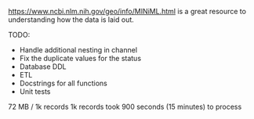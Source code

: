 https://www.ncbi.nlm.nih.gov/geo/info/MINiML.html is a great resource to understanding how the data is laid out.

TODO:
- Handle additional nesting in channel
- Fix the duplicate values for the status
- Database DDL
- ETL
- Docstrings for all functions
- Unit tests

72 MB / 1k records
1k records took 900 seconds (15 minutes) to process
